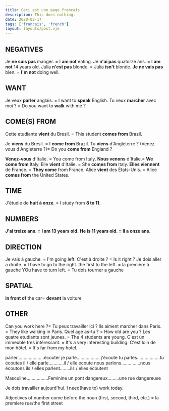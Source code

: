 ```yaml
---
title: Ceci est une page francais.
description: This does nothing.
date: 2020-02-17
tags: ['francais', 'french']
layout: layouts/post.njk
---
```


## NEGATIVES
Je <b>ne suis pas</b> manger. = I <b>am not</b> eating.
Je <b>n'ai pas</b> quatorze ans. = I <b>am not</b> 14 years old.
Julia <b>n'est pas</b> blonde. = Julia <b>isn't</b> blonde.
<b>Je ne vais pas</b> bien. = <b>I'm not</b> doing well.



## WANT
Je veux <b>parler</b> anglais. = I want to <b>speak</b> English.
Tu veux <b>marcher</b> avec moi ? = Do you want to <b>walk</b> with me ?


## COME(S) FROM
Cette etudiante <b>vient</b> du Bresil. = This student <b>comes from</b> Brazil.

Je <b>viens</b> du Bresil. = I <b>come from</b> Brazil.
Tu <b>viens</b> d'Angleterre ? (Venez-vous d'Angleterre ?)= Do you <b>come from</b> England ?

<b>Venez-vous</b> d'Italie. = You come from Italy. 
<b>Nous venons</b> d'Italie.= <b>We come from</b> Italy.
Elle <b>vient</b> d'Italie. = She <b>comes from</b> Italy.
<b>Elles viennent</b> de France. = <b>They come</b> from France.
Alice <b>vient</b> des États-Unis. = Alice <b>comes from</b> the United States.

## TIME
J'étudie de <b>huit à onze</b>. = I study from <b>8 to 11</b>.

## NUMBERS
<b>J'ai treize ans. = I am 13 years old.</b>
<b>He is 11 years old. = Il a onze ans.</b>

## DIRECTION
Je vais à gauche. = I'm going left.
C'est à droite ? = Is it right ?
Je dois aller a droite. = I have to go to the right.
the first to the left. = la première à gauche
YOu have to turn left. = Tu dois tourner a gauche


## SPATIAL
<b>in front of</b> the car= <b>devant</b> la voiture


## OTHER

Can you work here ?= Tu peux travailler ici ?
Ils aiment marcher dans Paris. = They like walking in Paris.
Quel age as-tu ? = How old are you ?
Les quatre etudiants sont jeunes. = The 4 students are young.
C'est un immeuble très intéressant. = It's a very interesting building.
C'est loin de mon hôtel. = It's far from my hotel.




parler.....................écouter
je parle...................j'écoute
tu parles..................tu écoutes
il / elle parle............il / elle écoute
nous parlons...............nous écoutons
ils / elles parlent........ils / elles écoutent

Masculine.................Feminine
un pont dangereux.........une rue dangereuse


Je dois travailler aujourd'hui.
I need(have to) work today.


Adjectives of number come before the noun (first, second, third, etc.) = la premiere rue/the first street
